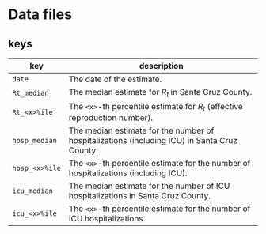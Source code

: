 # Data files

## keys

| key             | description                                                                                     |
|-----------------|-------------------------------------------------------------------------------------------------|
| `date`          | The date of the estimate.                                                                       |
| `Rt_median`     | The median estimate for $R_t$ in Santa Cruz County.                                             |
| `Rt_<x>%ile`    | The `<x>`-th percentile estimate for $R_t$ (effective reproduction number).                     |
| `hosp_median`   | The median estimate for the number of hospitalizations (including ICU) in Santa Cruz County.    |
| `hosp_<x>%ile`  | The `<x>`-th percentile estimate for the number of hospitalizations (including ICU).            |
| `icu_median`    | The median estimate for the number of ICU hospitalizations in Santa Cruz County.                |
| `icu_<x>%ile`   | The `<x>`-th percentile estimate for the number of ICU hospitalizations.                        |

